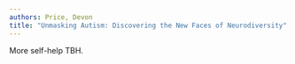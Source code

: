 ```yaml
---
authors: Price, Devon
title: "Unmasking Autism: Discovering the New Faces of Neurodiversity"
---
```


More self-help TBH.
